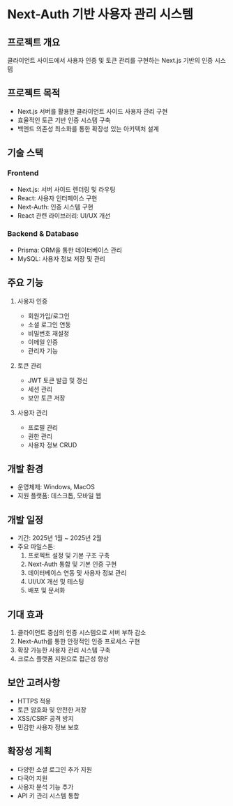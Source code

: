 # Next-Auth 기반 사용자 관리 시스템

## 프로젝트 개요
클라이언트 사이드에서 사용자 인증 및 토큰 관리를 구현하는 Next.js 기반의 인증 시스템

## 프로젝트 목적
- Next.js 서버를 활용한 클라이언트 사이드 사용자 관리 구현
- 효율적인 토큰 기반 인증 시스템 구축
- 백엔드 의존성 최소화를 통한 확장성 있는 아키텍처 설계

## 기술 스택
### Frontend
- Next.js: 서버 사이드 렌더링 및 라우팅
- React: 사용자 인터페이스 구현
- Next-Auth: 인증 시스템 구현
- React 관련 라이브러리: UI/UX 개선

### Backend & Database
- Prisma: ORM을 통한 데이터베이스 관리
- MySQL: 사용자 정보 저장 및 관리

## 주요 기능
1. 사용자 인증
   - 회원가입/로그인
   - 소셜 로그인 연동
   - 비밀번호 재설정
   - 이메일 인증
   - 관리자 기능

2. 토큰 관리
   - JWT 토큰 발급 및 갱신
   - 세션 관리
   - 보안 토큰 저장

3. 사용자 관리
   - 프로필 관리
   - 권한 관리
   - 사용자 정보 CRUD

## 개발 환경
- 운영체제: Windows, MacOS
- 지원 플랫폼: 데스크톱, 모바일 웹

## 개발 일정
- 기간: 2025년 1월 ~ 2025년 2월
- 주요 마일스톤:
  1. 프로젝트 설정 및 기본 구조 구축
  2. Next-Auth 통합 및 기본 인증 구현
  3. 데이터베이스 연동 및 사용자 정보 관리
  4. UI/UX 개선 및 테스팅
  5. 배포 및 문서화

## 기대 효과
1. 클라이언트 중심의 인증 시스템으로 서버 부하 감소
2. Next-Auth를 통한 안정적인 인증 프로세스 구현
3. 확장 가능한 사용자 관리 시스템 구축
4. 크로스 플랫폼 지원으로 접근성 향상

## 보안 고려사항
- HTTPS 적용
- 토큰 암호화 및 안전한 저장
- XSS/CSRF 공격 방지
- 민감한 사용자 정보 보호

## 확장성 계획
- 다양한 소셜 로그인 추가 지원
- 다국어 지원
- 사용자 분석 기능 추가
- API 키 관리 시스템 통합